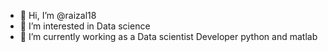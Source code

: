 - 👋 Hi, I’m @raizal18
- 👀 I’m interested in Data science 
- 🌱 I’m currently working as a Data scientist Developer python and matlab 

<!---
raizal18/raizal18 is a ✨ special ✨ repository because its `README.md` (this file) appears on your GitHub profile.
You can click the Preview link to take a look at your changes.
--->
